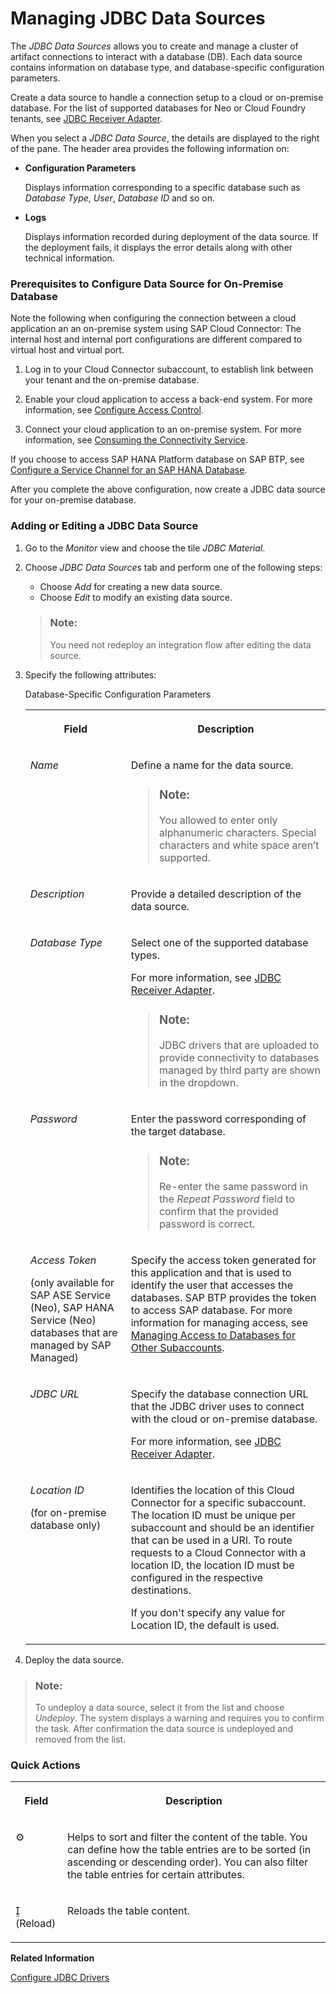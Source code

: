 <!-- loio4c873fac537248e58767f74e4a74d867 -->

<link rel="stylesheet" type="text/css" href="../css/sap-icons.css"/>

# Managing JDBC Data Sources

The *JDBC Data Sources* allows you to create and manage a cluster of artifact connections to interact with a database \(DB\). Each data source contains information on database type, and database-specific configuration parameters.

Create a data source to handle a connection setup to a cloud or on-premise database. For the list of supported databases for Neo or Cloud Foundry tenants, see [JDBC Receiver Adapter](jdbc-receiver-adapter-88be644.md).

When you select a *JDBC Data Source*, the details are displayed to the right of the pane. The header area provides the following information on:

-   **Configuration Parameters**

    Displays information corresponding to a specific database such as *Database Type*, *User*, *Database ID* and so on.

-   **Logs**

    Displays information recorded during deployment of the data source. If the deployment fails, it displays the error details along with other technical information.






### Prerequisites to Configure Data Source for On-Premise Database

Note the following when configuring the connection between a cloud application an an on-premise system using SAP Cloud Connector: The internal host and internal port configurations are different compared to virtual host and virtual port.

1.  Log in to your Cloud Connector subaccount, to establish link between your tenant and the on-premise database.

2.  Enable your cloud application to access a back-end system. For more information, see [Configure Access Control](https://help.sap.com/viewer/cca91383641e40ffbe03bdc78f00f681/Cloud/en-US/f42fe4471d6a4a5fb09b7f3bb83c66a4.html).

3.  Connect your cloud application to an on-premise system. For more information, see [Consuming the Connectivity Service](https://help.sap.com/viewer/cca91383641e40ffbe03bdc78f00f681/Cloud/en-US/313b215066a8400db461b311e01bd99b.html).


If you choose to access SAP HANA Platform database on SAP BTP, see [Configure a Service Channel for an SAP HANA Database](https://help.sap.com/viewer/cca91383641e40ffbe03bdc78f00f681/Cloud/en-US/3dc28b456bb64fad89084d2d10af602c.html).

After you complete the above configuration, now create a JDBC data source for your on-premise database.



### Adding or Editing a JDBC Data Source

1.  Go to the *Monitor* view and choose the tile *JDBC Material*.
2.  Choose *JDBC Data Sources* tab and perform one of the following steps:

    -   Choose *Add* for creating a new data source.
    -   Choose *Edit* to modify an existing data source.

    > ### Note:  
    > You need not redeploy an integration flow after editing the data source.

3.  Specify the following attributes:

    <a name="loio4c873fac537248e58767f74e4a74d867__table_th1_2pq_gr"/>Database-Specific Configuration Parameters


    <table>
    <tr>
    <th valign="top">

    Field


    
    </th>
    <th valign="top">

    Description


    
    </th>
    </tr>
    <tr>
    <td valign="top">

    *Name*


    
    </td>
    <td valign="top">

    Define a name for the data source.

    > ### Note:  
    > You allowed to enter only alphanumeric characters. Special characters and white space aren’t supported.


    
    </td>
    </tr>
    <tr>
    <td valign="top">

    *Description*


    
    </td>
    <td valign="top">

    Provide a detailed description of the data source.


    
    </td>
    </tr>
    <tr>
    <td valign="top">

    *Database Type*


    
    </td>
    <td valign="top">

    Select one of the supported database types.

    For more information, see [JDBC Receiver Adapter](jdbc-receiver-adapter-88be644.md).

    > ### Note:  
    > JDBC drivers that are uploaded to provide connectivity to databases managed by third party are shown in the dropdown.


    
    </td>
    </tr>
    <tr>
    <td valign="top">

    *Password*


    
    </td>
    <td valign="top">

    Enter the password corresponding of the target database.

    > ### Note:  
    > Re-enter the same password in the *Repeat Password* field to confirm that the provided password is correct.


    
    </td>
    </tr>
    <tr>
    <td valign="top">

    *Access Token*

    \(only available for SAP ASE Service \(Neo\), SAP HANA Service \(Neo\) databases that are managed by SAP Managed\)


    
    </td>
    <td valign="top">

    Specify the access token generated for this application and that is used to identify the user that accesses the databases. SAP BTP provides the token to access SAP database. For more information for managing access, see [Managing Access to Databases for Other Subaccounts](https://help.sap.com/viewer/d4790b2de2f4429db6f3dff54e4d7b3a/Cloud/en-US/65d582dc5f0f4c5092acc2bedc9f636d.html).


    
    </td>
    </tr>
    <tr>
    <td valign="top">

    *JDBC URL*


    
    </td>
    <td valign="top">

    Specify the database connection URL that the JDBC driver uses to connect with the cloud or on-premise database.

    For more information, see [JDBC Receiver Adapter](jdbc-receiver-adapter-88be644.md).


    
    </td>
    </tr>
    <tr>
    <td valign="top">

    *Location ID*

    \(for on-premise database only\)


    
    </td>
    <td valign="top">

    Identifies the location of this Cloud Connector for a specific subaccount. The location ID must be unique per subaccount and should be an identifier that can be used in a URI. To route requests to a Cloud Connector with a location ID, the location ID must be configured in the respective destinations.

    If you don't specify any value for Location ID, the default is used.


    
    </td>
    </tr>
    </table>
    
4.  Deploy the data source.


> ### Note:  
> To undeploy a data source, select it from the list and choose *Undeploy*. The system displays a warning and requires you to confirm the task. After confirmation the data source is undeployed and removed from the list.



### Quick Actions


<table>
<tr>
<th valign="top">

Field



</th>
<th valign="top">

Description



</th>
</tr>
<tr>
<td valign="top">

:gear:



</td>
<td valign="top">

Helps to sort and filter the content of the table. You can define how the table entries are to be sorted \(in ascending or descending order\). You can also filter the table entries for certain attributes.



</td>
</tr>
<tr>
<td valign="top">

<span class="SAP-icons"></span> \(Reload\)



</td>
<td valign="top">

Reloads the table content.



</td>
</tr>
</table>

**Related Information**  


[Configure JDBC Drivers](configure-jdbc-drivers-77c7d95.md "Learn how to upload and deploy JDBC type-4 compliant third-party drivers on Cloud Integration service.")

